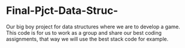 # Final-Pjct-Data-Struc-
Our big boy project for data structures where we are to develop a game. This code is for us to work as a group and share our best coding assignments, that way we will use the best stack code for example. 
